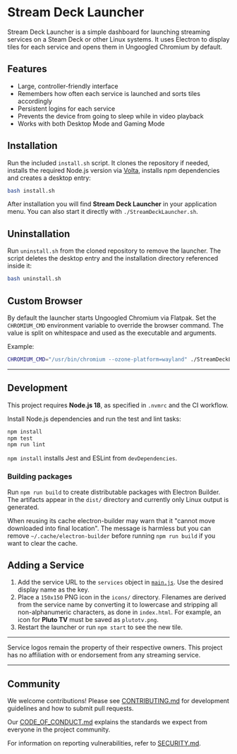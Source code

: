 # Stream Deck Launcher

Stream Deck Launcher is a simple dashboard for launching streaming services on a Steam Deck or other Linux systems. It uses Electron to display tiles for each service and opens them in Ungoogled Chromium by default.

## Features
- Large, controller-friendly interface
- Remembers how often each service is launched and sorts tiles accordingly
- Persistent logins for each service
- Prevents the device from going to sleep while in video playback
- Works with both Desktop Mode and Gaming Mode

## Installation
Run the included `install.sh` script. It clones the repository if needed, installs the required Node.js version via [Volta](https://volta.sh), installs npm dependencies and creates a desktop entry:

```bash
bash install.sh
```

After installation you will find **Stream Deck Launcher** in your application menu. You can also start it directly with `./StreamDeckLauncher.sh`.

## Uninstallation
Run `uninstall.sh` from the cloned repository to remove the launcher. The script
deletes the desktop entry and the installation directory referenced inside it:

```bash
bash uninstall.sh
```

## Custom Browser
By default the launcher starts Ungoogled Chromium via Flatpak. Set the `CHROMIUM_CMD` environment variable to override the browser command. The value is split on whitespace and used as the executable and arguments.

Example:
```bash
CHROMIUM_CMD="/usr/bin/chromium --ozone-platform=wayland" ./StreamDeckLauncher.sh
```

---

## Development
This project requires **Node.js 18**, as specified in `.nvmrc` and the CI workflow.

Install Node.js dependencies and run the test and lint tasks:
```bash
npm install
npm test
npm run lint
```
`npm install` installs Jest and ESLint from `devDependencies`.

### Building packages
Run `npm run build` to create distributable packages with Electron Builder. The artifacts appear in the `dist/` directory and currently only Linux output is generated.

When reusing its cache electron-builder may warn that it "cannot move downloaded into final location". The message is harmless but you can remove `~/.cache/electron-builder` before running `npm run build` if you want to clear the cache.

## Adding a Service
1. Add the service URL to the `services` object in [`main.js`](main.js). Use the desired display name as the key.
2. Place a `150x150` PNG icon in the `icons/` directory. Filenames are derived from the service name by converting it to lowercase and stripping all non-alphanumeric characters, as done in `index.html`. For example, an icon for **Pluto TV** must be saved as `plutotv.png`.
3. Restart the launcher or run `npm start` to see the new tile.

---

Service logos remain the property of their respective owners. This project has no affiliation with or endorsement from any streaming service.

---

## Community
We welcome contributions! Please see [CONTRIBUTING.md](CONTRIBUTING.md) for development guidelines and how to submit pull requests.

Our [CODE_OF_CONDUCT.md](CODE_OF_CONDUCT.md) explains the standards we expect from everyone in the project community.

For information on reporting vulnerabilities, refer to [SECURITY.md](SECURITY.md).
